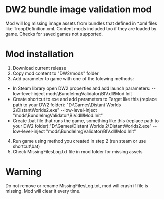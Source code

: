 # **DW2 bundle image validation mod**

Mod will log missing image assets from bundles that defined in *.xml files like TroopDefinition.xml. Content mods included too if they are loaded by game. Checks for saved games not supported.

# **Mod installation**

1. Download current release
2. Copy mod content to "DW2\mods\" folder
3. Add parameter to game with one of the folowing methods:
  - In Steam library open DW2 properties and add launch parameters: --low-level-inject mods\BundleImgValidator\BIV.dll!Mod.Init
  - Create shortcut to exe and add parameters to Target like this (replace path to your DW2 folder): "D:\Games\Distant Worlds 2\DistantWorlds2.exe" --low-level-inject "mods\BundleImgValidator\BIV.dll!Mod.Init"
  - Create .bat file that runs the game, something like this (replace path to your DW2 folder):"D:\Games\Distant Worlds 2\DistantWorlds2.exe" --low-level-inject "mods\BundleImgValidator\BIV.dll!Mod.Init"
4. Run game using method you created in step 2 (run steam or use shortcut\bat)
5. Check MissingFilesLog.txt file in mod folder for missing assets

# Warning
Do not remove or rename MissingFilesLog.txt, mod will crash if file is missing. Mod will clear it every time.
